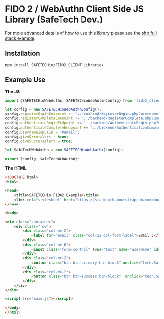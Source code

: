 # FIDO 2 / WebAuthn Client Side JS Library (SafeTech Dev.)

For more advanced details of how to use this library please see the [php full stack example](https://github.com/SAFETECHio/PHP-FIDO2-Example). 

## Installation

`npm install SAFETECHio/FIDO2_CLIENT_Libraries`

## Example Use

**The JS**

```js
import {SAFETECHioWebAuthn, SAFETECHioWebAuthnConfig} from 'fido2_clientside';

let config = new SAFETECHioWebAuthnConfig();
config.registerBeginEndpoint += "../backend/RegisterBegin.php?username=";
config.registerCompleteEndpoint += "../backend/RegisterComplete.php?username=";
config.authenticateBeginEndpoint += "../backend/AuthenticateBegin.php?username=";
config.authenticateCompleteEndpoint += "../backend/AuthenticationComplete.php?username=";
config.usernameInputID = "#email";
config.giveErrorAlert = true;
config.giveSuccessAlert = true;

let SafeTechWebAuthn = new SAFETECHioWebAuthn(config);

export {config, SafeTechWebAuthn};
```

**The HTML**

```html
<!DOCTYPE html>
<html>

<head>
    <title>SAFETECHio FIDO2 Example</title>
    <link rel="stylesheet" href="https://stackpath.bootstrapcdn.com/bootstrap/4.3.1/css/bootstrap.min.css" integrity="sha384-ggOyR0iXCbMQv3Xipma34MD+dH/1fQ784/j6cY/iJTQUOhcWr7x9JvoRxT2MZw1T" crossorigin="anonymous">
</head>

<body>

<div class="container">
    <div class="row">
        <div class="col-md-2">
            <label for="email" class="col-12 col-form-label">Email :</label>
        </div>
        <div class="col-md-6">
            <input class="form-control" type="text" name="username" id="email" placeholder="i.e. name@example.com">
        </div>
        <div class="col-md-2">
            <button class="btn btn-primary btn-block" onclick="tech.SafeTechWebAuthn.registerUser()">Register</button>
        </div>
        <div class="col-md-2">
            <button class="btn btn-success btn-block"  onclick="tech.SafeTechWebAuthn.authenticateUser()">Authenticate</button>
        </div>
    </div>
</div>

<script src="main.js"></script>

</body>
</html>
```
